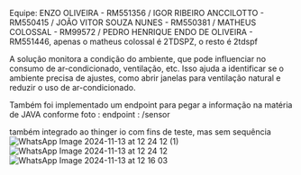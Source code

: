 Equipe: ENZO OLIVEIRA - RM551356 / IGOR RIBEIRO ANCCILOTTO - RM550415 / JOÃO VITOR SOUZA NUNES - RM550381 / MATHEUS COLOSSAL - RM99572 / PEDRO HENRIQUE ENDO DE OLIVEIRA - RM551446, apenas o matheus colossal é 2TDSPZ, o resto é 2tdspf

A solução monitora a condição do ambiente, que pode influenciar no consumo de ar-condicionado, ventilação, etc.
Isso ajuda a identificar se o ambiente precisa de ajustes, como abrir janelas para ventilação natural e reduzir o uso de ar-condicionado.   

Também foi implementado um endpoint para pegar a informação na matéria de JAVA conforme foto  :   endpoint  : /sensor

também integrado ao thinger io com fins de teste, mas sem sequência
![WhatsApp Image 2024-11-13 at 12 24 12 (1)](https://github.com/user-attachments/assets/e7e0d4b1-b306-4ae4-9be1-b51d1f6d247d)
![WhatsApp Image 2024-11-13 at 12 24 12](https://github.com/user-attachments/assets/148ff4de-cf56-4f2b-b4d2-13d7d36224fc)
![WhatsApp Image 2024-11-13 at 12 16 03](https://github.com/user-attachments/assets/5732881d-b146-43e7-979e-8cf680d5aa25)
